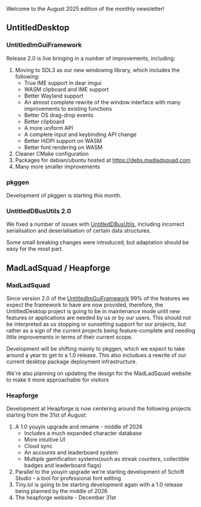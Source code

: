 Welcome to the August 2025 edition of the monthly newsletter!

## UntitledDesktop
### UntitledImGuiFramework
Release 2.0 is live bringing in a number of improvements, including:

1. Moving to SDL3 as our new windowing library, which includes the following:
   - True IME support in dear imgui
   - WASM clipboard and IME support
   - Better Wayland support
   - An almost complete rewrite of the window interface with many improvements to existing functions
   - Better OS drag-drop events
   - Better clipboard
   - A more uniform API
   - A complete input and keybinding API change
   - Better HiDPI support on WASM
   - Better font rendering on WASM
1. Cleaner CMake configuration
1. Packages for debian/ubuntu hosted at <https://debs.madladsquad.com>
1. Many more smaller improvements

### pkggen
Development of pkggen is starting this month.

### UntitledDBusUtils 2.0
We fixed a number of issues with [UntitledDBusUtils](https://github.com/MadLadSquad/UntitledDBusUtils), including incorrect
serialisation and deserialisation of certain data structures.

Some small breaking changes were introduced, but adaptation should be easy for the most part.

## MadLadSquad / Heapforge
### MadLadSquad
Since version 2.0 of the [UntitledImGuiFramework](https://github.com/MadLadSquad/UntitledImGuiFramework) 99% of the features we expect the framework to have are now provided, therefore, the
UntitledDesktop project is going to be in maintenance mode until new features or applications are needed by us or by our users. This should not be interpreted as us stopping or sunsetting
support for our projects, but rather as a sign of the current projects being feature-complete and needing little improvements in terms of their current scope.

Development will be shifting mainly to pkggen, which we expect to take around a year to get to a 1.0 release. This also includues a rewrite of our current desktop package deployment
infrastructure.

We're also planning on updating the design for the MadLadSquad website to make it more approachable for visitors

### Heapforge
Development at Heapforge is now centering around the following projects starting from the 31st of August:

1. A 1.0 youyin upgrade and rename - middle of 2026
   - Includes a much expanded character database
   - More intuitive UI
   - Cloud sync
   - An accounts and leaderboard system
   - Multiple gamification systems(such as streak counters, collectible badges and leaderboard flags)
1. Parallel to the youyin upgrade we're starting development of Schrift Studio - a tool for professional font editing
1. Tiny.lol is going to be starting development again with a 1.0 release being planned by the middle of 2026
1. The heapforge website - December 31st
